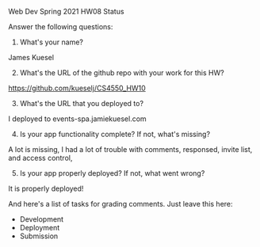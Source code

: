 
Web Dev Spring 2021 HW08 Status

Answer the following questions:


1. What's your name?

James Kuesel


2. What's the URL of the github repo with your work for this HW?

https://github.com/kueselj/CS4550_HW10

3. What's the URL that you deployed to?

I deployed to events-spa.jamiekuesel.com


4. Is your app functionality complete? If not, what's missing?

A lot is missing, I had a lot of trouble with comments, responsed, invite list, and access control, 

5. Is your app properly deployed? If not, what went wrong?

It is properly deployed!



And here's a list of tasks for grading comments. Just leave this here:
 - Development
 - Deployment
 - Submission
